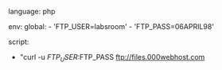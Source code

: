 language: php

env:
    global:
    - 'FTP_USER=labsroom'
    - 'FTP_PASS=06APRIL98'

script:
 - "curl -u $FTP_USER:$FTP_PASS ftp://files.000webhost.com